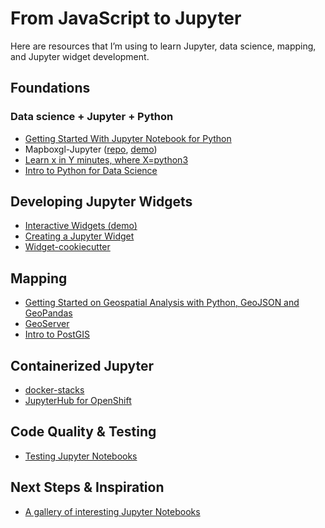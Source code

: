 # From JavaScript to Jupyter
Here are resources that I’m using to learn Jupyter, data science, mapping, and Jupyter widget development.

## Foundations
### Data science + Jupyter + Python
- [Getting Started With Jupyter Notebook for Python](https://medium.com/codingthesmartway-com-blog/getting-started-with-jupyter-notebook-for-python-4e7082bd5d46)
- Mapboxgl-Jupyter ([repo](https://github.com/mapbox/mapboxgl-jupyter), [demo](https://www.mapbox.com/labs/jupyter/))
- [Learn x in Y minutes, where X=python3](https://learnxinyminutes.com/docs/python3/)
- [Intro to Python for Data Science](https://www.datacamp.com/courses/intro-to-python-for-data-science)

## Developing Jupyter Widgets
- [Interactive Widgets (demo)](http://jupyter.org/widgets)
- [Creating a Jupyter Widget](http://kazuar.github.io/jupyter-widget-tutorial/)
- [Widget-cookiecutter](https://github.com/jupyter-widgets/widget-cookiecutter)

## Mapping
- [Getting Started on Geospatial Analysis with Python, GeoJSON and GeoPandas](https://www.twilio.com/blog/2017/08/geospatial-analysis-python-geojson-geopandas.html)
- [GeoServer](http://geoserver.org/)
- [Intro to PostGIS](http://workshops.boundlessgeo.com/postgis-intro/)

## Containerized Jupyter
- [docker-stacks](https://github.com/jupyter/docker-stacks)
- [JupyterHub for OpenShift](https://github.com/jupyter-on-openshift/jupyterhub-quickstart)

## Code Quality & Testing
- [Testing Jupyter Notebooks](https://blog.thedataincubator.com/2016/06/testing-jupyter-notebooks/)

## Next Steps & Inspiration
- [A gallery of interesting Jupyter Notebooks](https://github.com/jupyter/jupyter/wiki/A-gallery-of-interesting-Jupyter-Notebooks)
